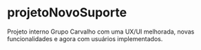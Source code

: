 # projetoNovoSuporte
 Projeto interno Grupo Carvalho com uma UX/UI melhorada, novas funcionalidades e agora com usuários implementados.
